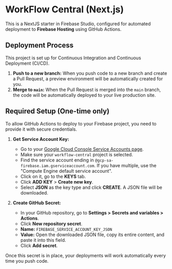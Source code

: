 # WorkFlow Central (Next.js)

This is a NextJS starter in Firebase Studio, configured for automated deployment to **Firebase Hosting** using GitHub Actions.

## Deployment Process

This project is set up for Continuous Integration and Continuous Deployment (CI/CD).

1.  **Push to a new branch:** When you push code to a new branch and create a Pull Request, a preview environment will be automatically created for you.
2.  **Merge to `main`:** When the Pull Request is merged into the `main` branch, the code will be automatically deployed to your live production site.

## Required Setup (One-time only)

To allow GitHub Actions to deploy to your Firebase project, you need to provide it with secure credentials.

1.  **Get Service Account Key:**
    *   Go to your [Google Cloud Console Service Accounts page](https://console.cloud.google.com/iam-admin/serviceaccounts).
    *   Make sure your `workflow-central` project is selected.
    *   Find the service account ending in `@gcp-sa-firebase.iam.gserviceaccount.com`. If you have multiple, use the "Compute Engine default service account".
    *   Click on it, go to the **KEYS** tab.
    *   Click **ADD KEY** > **Create new key**.
    *   Select **JSON** as the key type and click **CREATE**. A JSON file will be downloaded.

2.  **Create GitHub Secret:**
    *   In your GitHub repository, go to **Settings > Secrets and variables > Actions**.
    *   Click **New repository secret**.
    *   **Name:** `FIREBASE_SERVICE_ACCOUNT_KEY_JSON`
    *   **Value:** Open the downloaded JSON file, copy its entire content, and paste it into this field.
    *   Click **Add secret**.

Once this secret is in place, your deployments will work automatically every time you push code.
